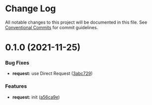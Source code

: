 # Change Log

All notable changes to this project will be documented in this file.
See [Conventional Commits](https://conventionalcommits.org) for commit guidelines.

# 0.1.0 (2021-11-25)

### Bug Fixes

- **request:** use Direct Request ([3abc729](https://github.com/zxeryu/react-start/commit/3abc729b2f902f75496b4b4a160a3c98203713c9))

### Features

- **request:** init ([a56ca9e](https://github.com/zxeryu/react-start/commit/a56ca9eba5cdd8c8e5ddec8bb515c574cb4c0f2d))
